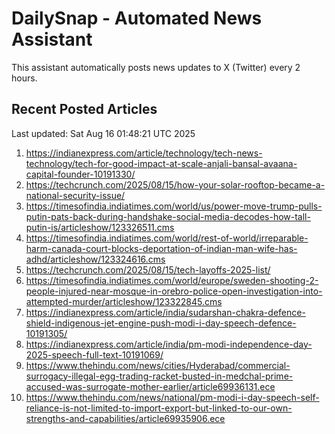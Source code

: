 # DailySnap - Automated News Assistant

This assistant automatically posts news updates to X (Twitter) every 2 hours.

## Recent Posted Articles

Last updated: Sat Aug 16 01:48:21 UTC 2025

1. https://indianexpress.com/article/technology/tech-news-technology/tech-for-good-impact-at-scale-anjali-bansal-avaana-capital-founder-10191330/
2. https://techcrunch.com/2025/08/15/how-your-solar-rooftop-became-a-national-security-issue/
3. https://timesofindia.indiatimes.com/world/us/power-move-trump-pulls-putin-pats-back-during-handshake-social-media-decodes-how-tall-putin-is/articleshow/123326511.cms
4. https://timesofindia.indiatimes.com/world/rest-of-world/irreparable-harm-canada-court-blocks-deportation-of-indian-man-wife-has-adhd/articleshow/123324616.cms
5. https://techcrunch.com/2025/08/15/tech-layoffs-2025-list/
6. https://timesofindia.indiatimes.com/world/europe/sweden-shooting-2-people-injured-near-mosque-in-orebro-police-open-investigation-into-attempted-murder/articleshow/123322845.cms
7. https://indianexpress.com/article/india/sudarshan-chakra-defence-shield-indigenous-jet-engine-push-modi-i-day-speech-defence-10191305/
8. https://indianexpress.com/article/india/pm-modi-independence-day-2025-speech-full-text-10191069/
9. https://www.thehindu.com/news/cities/Hyderabad/commercial-surrogacy-illegal-egg-trading-racket-busted-in-medchal-prime-accused-was-surrogate-mother-earlier/article69936131.ece
10. https://www.thehindu.com/news/national/pm-modi-i-day-speech-self-reliance-is-not-limited-to-import-export-but-linked-to-our-own-strengths-and-capabilities/article69935906.ece

